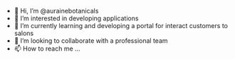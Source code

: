 - 👋 Hi, I’m @aurainebotanicals
- 👀 I’m interested in developing applications
- 🌱 I’m currently learning and developing a portal for interact customers to salons
- 💞️ I’m looking to collaborate with a professional team
- 📫 How to reach me ...

<!---
aurainebotanicals/aurainebotanicals is a ✨ special ✨ repository because its `README.md` (this file) appears on your GitHub profile.
You can click the Preview link to take a look at your changes.
--->
